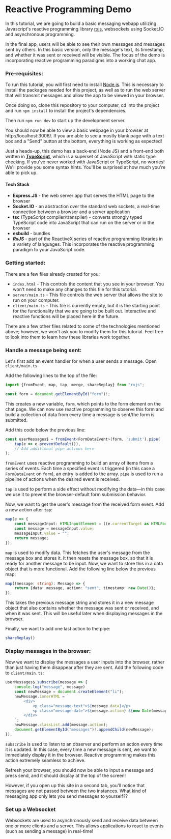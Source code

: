 # Reactive Programming Demo

In this tutorial, we are going to build a basic messaging webapp utilizing Javascript's
reactive programming library [rxjs](https://github.com/ReactiveX/rxjs),
websockets using Socket.IO and asynchronous programming.

In the final app, users will be able to see their own messages and messages sent by others. In this basic version, only the message's text, its timestamp, and whether it was sent or received will be visible. The focus of the demo is incorporating reactive programming paradigms into a working chat app.

### Pre-requisites:

To run this tutorial, you will first need to install [Node.js](https://nodejs.org/en).
This is necessary to install the packages needed for this project, as well as to run the web server
that will transmit messages and allow the app to be viewed in your browser.

Once doing so, clone this repository to your computer, cd into the project and run `npm install`
to install the project's dependencies.

Then run `npm run dev` to start up the development server.

You should now be able to view a basic webpage in your browser at http://localhost:3006/.
If you are able to see a mostly blank page with a text box and a "Send" button at the bottom,
everything is working as expected!

Just a heads-up, this demo has a back-end (Node JS) and a front-end both written in [**TypeScript**](https://www.typescriptlang.org/), which is a superset of JavaScript with static type checking. If you've never worked with JavaScript or TypeScript, no worries! We'll provide you some syntax hints. You'll be surprised at how much you're able to pick up.

#### Tech Stack

* **Express.JS** - the web server app that serves the HTML page to the browser
* **Socket.IO** - an abstraction over the standard web sockets, a real-time connection between a browser and a server application
* **tsc** (TypeScript compiler/transpiler) - converts strongly typed TypeScript code into JavaScript that can run on the server or in the browser
* **esbuild** - bundles 
* ***RxJS*** - part of the ReactiveX series of reactive programming libraries in a variety of languages. This incorporates the reactive programming paradigm to your JavaScript code.

### Getting started:

There are a few files already created for you:

- `index.html` - This controls the content that you see in your browser.
  You won't need to make any changes to this file for this tutorial.
- `server/main.ts` - This file controls the web server that allows the
  site to run on your computer.
- `client/main.ts` - This file is currently empty, but it is the starting
  point for the functionality that we are going to be built out.
  Interactive and reactive functions will be placed here in the future.

There are a few other files related to some of the technologies mentioned above; however, we won't ask you to modify them for this tutorial. Feel free to look into them to learn how these libraries work together.

### Handle a message being sent:

Let's first add an event handler for when a user sends a message. Open `client/main.ts`

Add the following lines to the top of the file:

```typescript
import {fromEvent, map, tap, merge, shareReplay} from "rxjs";

const form = document.getElementById("form")!;
```

This creates a new variable, `form`, which points to the form element on the chat page.
We can now use reactive programming to observe this form and build a collection of data
from every time a message is sent/the form is submitted.

Add this code below the previous line:

```typescript
const userMessages$ = fromEvent<FormDataEvent>(form, 'submit').pipe(
    tap(e => e.preventDefault()),
    // Add additional pipe actions here
);
```

`fromEvent` uses reactive programming to build an array of items from a series of events.
Each time a specified event is triggered (in this case a `FormDataEvent` on `form`), an entry is added to the array.
`pipe` is used to run a pipeline of actions when the desired event is received.

`tap` is used to perform a side effect without modifying the data—in this case we use it to prevent the browser-default
form submission behavior.

Now, we want to get the user's message from the received form event. Add a new action after `tap`:

```typescript
map(e => {
    const messageInput: HTMLInputElement = ((e.currentTarget as HTMLFormElement).querySelector('input[name="message"]')!);
    const message = messageInput.value;
    messageInput.value = "";
    return message;
}),
```

`map` is used to modify data.
This fetches the user's message from the message box and stores it.
It then resets the message box, so that it is ready for another message to be input.
Now, we want to store this in a data object that is more functional.
Add the following line below the previous map:

```typescript
map((message: string): Message => {
    return {data: message, action: "sent", timestamp: new Date()};
}),
```

This takes the previous message string and stores it in a new message object that also contains
whether the message was sent or received, and when it was sent.
This will be useful later when displaying messages in the browser.

Finally, we want to add one last action to the pipe:

```typescript 
shareReplay() 
```

### Display messages in the browser:

Now we want to display the messages a user inputs into the browser, rather than just having them disappear after they
are sent.
Add the following code to `client/main.ts`:

```typescript
userMessages$.subscribe(message => {
    console.log("message", message)
    const newMessage = document.createElement("li");
    newMessage.innerHTML = `
        <div>
            <p class="message-text">${message.data}</p>
            <p class="message-date">${message.action} ${new Date(message.timestamp).toLocaleString()}</p>
        </div>
    `;
    newMessage.classList.add(message.action);
    document.getElementById("messages")!.appendChild(newMessage);
});
```

`subscribe` is used to listen to an observer and perform an action every time it is updated.
In this case, every time a new message is sent, we want to immediately display it in the browser.
Reactive programming makes this action extremely seamless to achieve.

Refresh your browser, you should now be able to input a message and press send,
and it should display at the top of the screen!

However, if you open up this site in a second tab, you'll notice that messages are not passed between the two instances.
What kind of messaging app only lets you send messages to yourself??

### Set up a Websocket

Websockets are used to asynchronously send and receive data between one or more clients and a server.
This allows applications to react to events (such as sending a message) in real-time!




